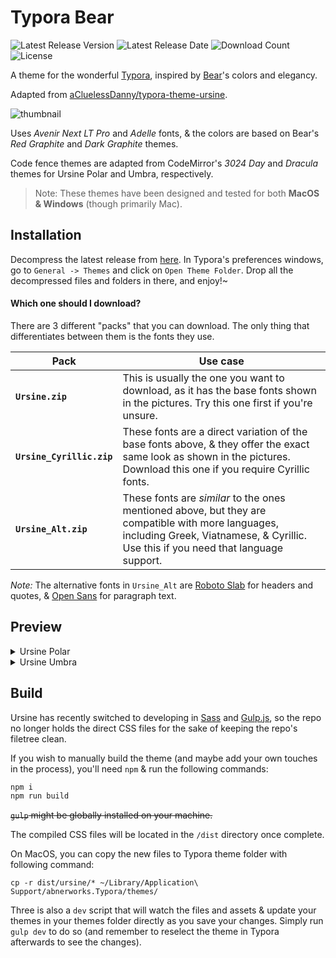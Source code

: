 
# Typora Bear

![Latest Release Version](https://img.shields.io/github/v/release/flinhong/typora-bear)
![Latest Release Date](https://img.shields.io/github/release-date/flinhong/typora-bear)
![Download Count](https://img.shields.io/github/downloads/flinhong/typora-bear/total)
![License](https://img.shields.io/github/license/flinhong/typora-bear)

A theme for the wonderful [Typora](https://typora.io), inspired by [Bear](https://bear.app)'s colors and elegancy.

Adapted from [aCluelessDanny/typora-theme-ursine](https://github.com/aCluelessDanny/typora-theme-ursine/).

![thumbnail](images/thumbnail.png)

Uses *Avenir Next LT Pro* and *Adelle* fonts, & the colors are based on Bear's *Red Graphite* and *Dark Graphite* themes.

Code fence themes are adapted from CodeMirror's *3024 Day* and *Dracula* themes for Ursine Polar and Umbra, respectively.

> Note: These themes have been designed and tested for both **MacOS & Windows** (though primarily Mac).

## Installation

Decompress the latest release from [here](https://github.com/flinhong/typora-bear/releases). In Typora's preferences windows, go to `General -> Themes` and click on `Open Theme Folder`. Drop all the decompressed files and folders in there, and enjoy!~

#### Which one should I download?

There are 3 different "packs" that you can download. The only thing that differentiates between them is the fonts they use.

| Pack | Use case |
| - | - |
| **`Ursine.zip`** | This is usually the one you want to download, as it has the base fonts shown in the pictures. Try this one first if you're unsure. |
| **`Ursine_Cyrillic.zip`** | These fonts are a direct variation of the base fonts above, & they offer the exact same look as shown in the pictures. Download this one if you require Cyrillic fonts. |
| **`Ursine_Alt.zip`** | These fonts are _similar_ to the ones mentioned above, but they are compatible with more languages, including Greek, Viatnamese, & Cyrillic. Use this if you need that language support.

*Note:* The alternative fonts in `Ursine_Alt` are [Roboto Slab](https://fonts.google.com/specimen/Roboto+Slab) for headers and quotes, & [Open Sans](https://fonts.google.com/specimen/Open+Sans) for paragraph text.

## Preview

<details>
<summary>Ursine Polar</summary>

![Polar Preview 1](images/polar-1.png)
![Polar Preview 2](images/polar-2.png)
![Polar Preview 3](images/polar-3.png)
![Polar Source Code Preview](images/polar-source.png)
![Polar Unibody Preview](images/polar-unibody.png)
![Polar Splashscreen](images/polar-splashscreen.png)

</details>

<details>
<summary>Ursine Umbra</summary>

![Umbra Preview 1](images/umbra-1.png)
![Umbra Preview 2](images/umbra-2.png)
![Umbra Preview 3](images/umbra-3.png)
![Umbra Source Code Preview](images/umbra-source.png)
![Umbra Unibody Preview](images/umbra-unibody.png)
![Umbra Splashscreen](images/umbra-splashscreen.png)

</details>

## Build

Ursine has recently switched to developing in [Sass](https://sass-lang.com/) and [Gulp.js](https://gulpjs.com/), so the repo no longer holds the direct CSS files for the sake of keeping the repo's filetree clean.

If you wish to manually build the theme (and maybe add your own touches in the process), you'll need `npm` & run the following commands:

```bash
npm i
npm run build
```

~~`gulp` might be globally installed on your machine.~~

The compiled CSS files will be located in the `/dist` directory once complete.

On MacOS, you can copy the new files to Typora theme folder with following command:

```shell
cp -r dist/ursine/* ~/Library/Application\ Support/abnerworks.Typora/themes/
```

Three is also a `dev` script that will watch the files and assets & update your themes in your themes folder directly as you save your changes. Simply run `gulp dev` to do so (and remember to reselect the theme in Typora afterwards to see the changes).
